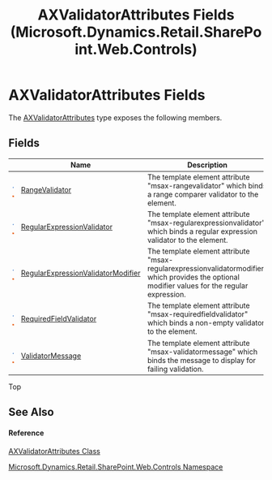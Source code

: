 ﻿---
title: AXValidatorAttributes Fields (Microsoft.Dynamics.Retail.SharePoint.Web.Controls)
TOCTitle: AXValidatorAttributes Fields
ms:assetid: Fields.T:Microsoft.Dynamics.Retail.SharePoint.Web.Controls.AXValidatorAttributes
ms:mtpsurl: https://technet.microsoft.com/en-us/library/microsoft.dynamics.retail.sharepoint.web.controls.axvalidatorattributes_fields(v=AX.60)
ms:contentKeyID: 62203651
ms.date: 05/18/2015
mtps_version: v=AX.60
---

# AXValidatorAttributes Fields

The [AXValidatorAttributes](axvalidatorattributes-class-microsoft-dynamics-retail-sharepoint-web-controls.md) type exposes the following members.

## Fields

<table>
<thead>
<tr class="header">
<th> </th>
<th>Name</th>
<th>Description</th>
</tr>
</thead>
<tbody>
<tr class="odd">
<td><img src="images/Dn967240.pubfield(en-us,AX.60).gif" title="Public field" alt="Public field" /> <img src="images/Dn987454.static(en-us,AX.60).gif" title="Static member" alt="Static member" /></td>
<td><a href="axvalidatorattributes-rangevalidator-field-microsoft-dynamics-retail-sharepoint-web-controls.md">RangeValidator</a></td>
<td>The template element attribute &quot;msax-rangevalidator&quot; which binds a range comparer validator to the element.</td>
</tr>
<tr class="even">
<td><img src="images/Dn967240.pubfield(en-us,AX.60).gif" title="Public field" alt="Public field" /> <img src="images/Dn987454.static(en-us,AX.60).gif" title="Static member" alt="Static member" /></td>
<td><a href="axvalidatorattributes-regularexpressionvalidator-field-microsoft-dynamics-retail-sharepoint-web-controls.md">RegularExpressionValidator</a></td>
<td>The template element attribute &quot;msax-regularexpressionvalidator&quot; which binds a regular expression validator to the element.</td>
</tr>
<tr class="odd">
<td><img src="images/Dn967240.pubfield(en-us,AX.60).gif" title="Public field" alt="Public field" /> <img src="images/Dn987454.static(en-us,AX.60).gif" title="Static member" alt="Static member" /></td>
<td><a href="axvalidatorattributes-regularexpressionvalidatormodifier-field-microsoft-dynamics-retail-sharepoint-web-controls.md">RegularExpressionValidatorModifier</a></td>
<td>The template element attribute &quot;msax-regularexpressionvalidatormodifier&quot; which provides the optional modifier values for the regular expression.</td>
</tr>
<tr class="even">
<td><img src="images/Dn967240.pubfield(en-us,AX.60).gif" title="Public field" alt="Public field" /> <img src="images/Dn987454.static(en-us,AX.60).gif" title="Static member" alt="Static member" /></td>
<td><a href="axvalidatorattributes-requiredfieldvalidator-field-microsoft-dynamics-retail-sharepoint-web-controls.md">RequiredFieldValidator</a></td>
<td>The template element attribute &quot;msax-requiredfieldvalidator&quot; which binds a non-empty validator to the element.</td>
</tr>
<tr class="odd">
<td><img src="images/Dn967240.pubfield(en-us,AX.60).gif" title="Public field" alt="Public field" /> <img src="images/Dn987454.static(en-us,AX.60).gif" title="Static member" alt="Static member" /></td>
<td><a href="axvalidatorattributes-validatormessage-field-microsoft-dynamics-retail-sharepoint-web-controls.md">ValidatorMessage</a></td>
<td>The template element attribute &quot;msax-validatormessage&quot; which binds the message to display for failing validation.</td>
</tr>
</tbody>
</table>


Top

## See Also

#### Reference

[AXValidatorAttributes Class](axvalidatorattributes-class-microsoft-dynamics-retail-sharepoint-web-controls.md)

[Microsoft.Dynamics.Retail.SharePoint.Web.Controls Namespace](microsoft-dynamics-retail-sharepoint-web-controls-namespace.md)

